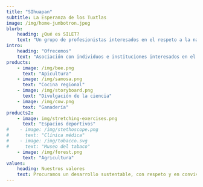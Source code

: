 ```yaml
---
title: "SIhuapan"
subtitle: La Esperanza de los Tuxtlas
image: /img/home-jumbotron.jpeg
blurb:
    heading: ¿Qué es SILET?
    text: "Un grupo de profesionistas interesados en el respeto a la naturaleza, rescate del habitat, cocina y tradiciones de la región de los Tuxtlas, con un enfoque social, cultural y científico."
intro:
    heading: "Ofrecemos"
    text: "Asociación con individuos e instituciones interesados en el rescate de la naturaleza, cocina y tradiciones de la región:"
products:
    - image: /img/bee.png
      text: "Apicultura"
    - image: /img/samosa.png
      text: "Cocina regional"
    - image: /img/storyboard.png
      text: "Divulgación de la ciencia"
    - image: /img/cow.png
      text: "Ganadería"
products2:
    - image: img/stretching-exercises.png
      text: "Espacios deportivos"
#    - image: /img/stethoscope.png
#      text: "Clínica médica"
#    - image: /img/tobacco.svg
#      text: "Museo del tabaco"
    - image: /img/forest.png
      text: "Agricultura"
values:
    heading: Nuestros valores
    text: Procuramos un desarrollo sustentable, con respeto y en convivencia con la naturaleza, así como un impacto social.
---
```


